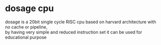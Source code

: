 # dosage cpu
dosage is a 20bit single cycle RISC cpu based on harvard architecture with no cache or pipeline, <br />
by having very simple and reduced instruction set it can be used for educational purpose  <br />
